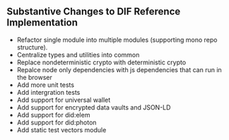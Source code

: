 ## Substantive Changes to DIF Reference Implementation

- Refactor single module into multiple modules (supporting mono repo structure).
- Centralize types and utilities into common
- Replace nondeterministic crypto with deterministic crypto
- Repalce node only dependencies with js dependencies that can run in the browser
- Add more unit tests
- Add intergration tests
- Add support for universal wallet
- Add support for encrypted data vaults and JSON-LD
- Add support for did:elem
- Add support for did:photon
- Add static test vectors module